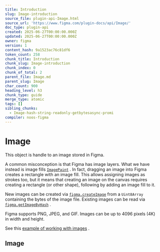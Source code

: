 ```yaml
---
title: Introduction
slug: Image-introduction
source_file: plugin-api-Image.html
source_url: 'https://www.figma.com/plugin-docs/api/Image/'
doc_type: plugin-api
created: 2025-06-27T00:00:00.000Z
updated: 2025-06-27T00:00:00.000Z
owner: figma
version: 1
content_hash: 9a1523ac76c81df6
token_count: 258
chunk_title: Introduction
chunk_slug: Image-introduction
chunk_index: 0
chunk_of_total: 2
parent_file: Image.md
parent_slug: Image
char_count: 900
heading_level: h3
chunk_type: guide
merge_type: atomic
tags: []
sibling_chunks:
  - Image-hash-string-readonly-getbytesasync-promi
compiler: noos-figma
---
```


# Image

This object is handle to an image stored in Figma.

A common misconception is that Figma has image layers. What we have instead is image fills [`ImagePaint`](/plugin-docs/api/Paint/)
. In fact, dragging an image into Figma creates a rectangle with an image fill. This allows assigning images as strokes too, but it means that creating an image on the canvas requires creating a rectangle (or other shape), following by adding an image fill to it.

New images can be created via [`figma.createImage`](/plugin-docs/api/properties/figma-createimage/)
 from a `Uint8Array` containing the bytes of the image file. Existing images can be read via [`figma.getImageByHash`](/plugin-docs/api/figma/#getimagebyhash)
.

Figma supports PNG, JPEG, and GIF. Images can be up to 4096 pixels (4K) in width and height.

See this [example of working with images](/plugin-docs/working-with-images/)
.

## Image
